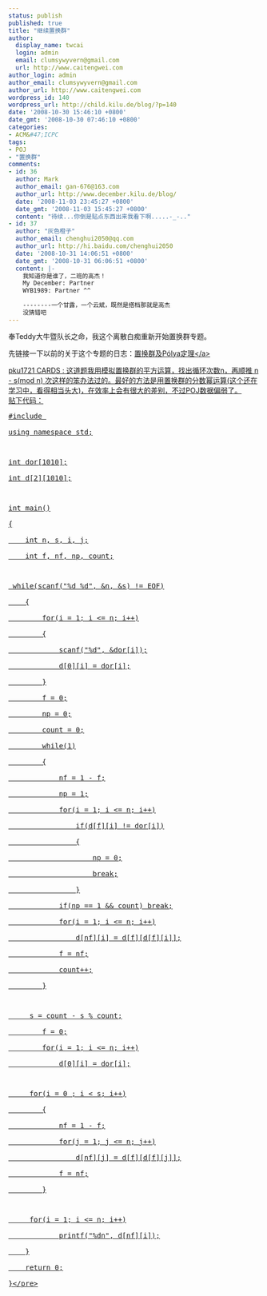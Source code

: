 ```yaml
---
status: publish
published: true
title: "继续置换群"
author:
  display_name: twcai
  login: admin
  email: clumsywyvern@gmail.com
  url: http://www.caitengwei.com
author_login: admin
author_email: clumsywyvern@gmail.com
author_url: http://www.caitengwei.com
wordpress_id: 140
wordpress_url: http://child.kilu.de/blog/?p=140
date: '2008-10-30 15:46:10 +0800'
date_gmt: '2008-10-30 07:46:10 +0800'
categories:
- ACM&#47;ICPC
tags:
- POJ
- "置换群"
comments:
- id: 36
  author: Mark
  author_email: gan-676@163.com
  author_url: http://www.december.kilu.de/blog/
  date: '2008-11-03 23:45:27 +0800'
  date_gmt: '2008-11-03 15:45:27 +0800'
  content: "待续...你倒是贴点东西出来我看下啊.....-_-.."
- id: 37
  author: "灰色橙子"
  author_email: chenghui2050@qq.com
  author_url: http://hi.baidu.com/chenghui2050
  date: '2008-10-31 14:06:51 +0800'
  date_gmt: '2008-10-31 06:06:51 +0800'
  content: |-
    我知道你是谁了，二班的高杰！
    My December: Partner
    WYB1989: Partner ^^

    --------一个甘露，一个云斌，既然是搭档那就是高杰
    没猜错吧
---
```

<p>奉Teddy大牛暨队长之命，我这个离散白痴重新开始置换群专题。</p>
<p>先链接一下以前的关于这个专题的日志：<a href="http:&#47;&#47;child.kilu.de&#47;blog&#47;?p=25" target="_blank">置换群及P&oacute;lya定理<&#47;a></p>
<p>pku1721 CARDS : 这道题我用模拟置换群的平方运算，找出循环次数n，再顺推 n - s(mod n) 次这样的笨办法过的。最好的方法是用置换群的分数幂运算(这个还在学习中，看得相当头大)，在效率上会有很大的差别，不过POJ数据偏弱了。<br />
贴下代码：</p>
<pre class="prettyprint">#include <iostream><br />
using namespace std;</p>
<p>int dor[1010];<br />
int d[2][1010];</p>
<p>int main()<br />
{<br />
	int n, s, i, j;<br />
	int f, nf, np, count;</p>
<p>	while(scanf("%d %d", &n, &s) != EOF)<br />
	{<br />
		for(i = 1; i <= n; i++)<br />
		{<br />
			scanf("%d", &dor[i]);<br />
			d[0][i] = dor[i];<br />
		}<br />
		f = 0;<br />
		np = 0;<br />
		count = 0;<br />
		while(1)<br />
		{<br />
			nf = 1 - f;<br />
			np = 1;<br />
			for(i = 1; i <= n; i++)<br />
				if(d[f][i] != dor[i])<br />
				{<br />
					np = 0;<br />
					break;<br />
				}<br />
			if(np == 1 && count) break;<br />
			for(i = 1; i <= n; i++)<br />
				d[nf][i] = d[f][d[f][i]];<br />
			f = nf;<br />
			count++;<br />
		}</p>
<p>		s = count - s % count;<br />
		f = 0;<br />
		for(i = 1; i <= n; i++)<br />
			d[0][i] = dor[i];</p>
<p>		for(i = 0 ; i < s; i++)<br />
		{<br />
			nf = 1 - f;<br />
			for(j = 1; j <= n; j++)<br />
				d[nf][j] = d[f][d[f][j]];<br />
			f = nf;<br />
		}</p>
<p>		for(i = 1; i <= n; i++)<br />
			printf("%dn", d[nf][i]);<br />
	}<br />
	return 0;<br />
}<&#47;pre></p>
